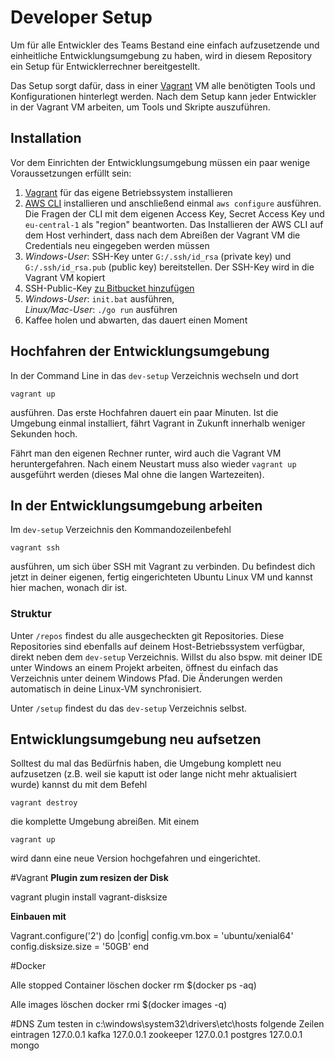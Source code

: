 Developer Setup
===============

Um für alle Entwickler des Teams Bestand eine einfach aufzusetzende und einheitliche Entwicklungsumgebung zu haben, wird in diesem Repository ein Setup für Entwicklerrechner bereitgestellt.

Das Setup sorgt dafür, dass in einer [Vagrant](https://www.vagrantup.com/) VM alle benötigten Tools und Konfigurationen hinterlegt werden. Nach dem Setup kann jeder Entwickler in der Vagrant VM arbeiten, um Tools und Skripte auszuführen.

## Installation
Vor dem Einrichten der Entwicklungsumgebung müssen ein paar wenige Voraussetzungen erfüllt sein:

  1. [Vagrant](https://www.vagrantup.com/downloads.html) für das eigene Betriebssystem installieren
  2. [AWS CLI](https://aws.amazon.com/cli/) installieren und anschließend einmal `aws configure` ausführen. Die Fragen der CLI mit dem eigenen Access Key, Secret Access Key und `eu-central-1` als "region" beantworten. Das Installieren der AWS CLI auf dem Host verhindert, dass nach dem Abreißen der Vagrant VM die Credentials neu eingegeben werden müssen
  3. _Windows-User_: SSH-Key unter `G:/.ssh/id_rsa` (private key) und `G:/.ssh/id_rsa.pub` (public key) bereitstellen. Der SSH-Key wird in die Vagrant VM kopiert
  4. SSH-Public-Key [zu Bitbucket hinzufügen](https://bitbucket.scm.otto.de/plugins/servlet/ssh/account/keys)
  5. _Windows-User_: `init.bat` ausführen,  
     _Linux/Mac-User_: `./go run` ausführen
  6. Kaffee holen und abwarten, das dauert einen Moment
  

## Hochfahren der Entwicklungsumgebung
In der Command Line in das `dev-setup` Verzeichnis wechseln und dort

    vagrant up

ausführen. Das erste Hochfahren dauert ein paar Minuten. Ist die Umgebung einmal installiert, fährt Vagrant in Zukunft innerhalb weniger Sekunden hoch.

Fährt man den eigenen Rechner runter, wird auch die Vagrant VM heruntergefahren. Nach einem Neustart muss also wieder `vagrant up` ausgeführt werden (dieses Mal ohne die langen Wartezeiten).

## In der Entwicklungsumgebung arbeiten
Im `dev-setup` Verzeichnis den Kommandozeilenbefehl

    vagrant ssh

ausführen, um sich über SSH mit Vagrant zu verbinden. Du befindest dich jetzt in deiner eigenen, fertig eingerichteten Ubuntu Linux VM und kannst hier machen, wonach dir ist.

### Struktur
Unter `/repos` findest du alle ausgecheckten git Repositories. Diese Repositories sind ebenfalls auf deinem Host-Betriebssystem verfügbar, direkt neben dem `dev-setup` Verzeichnis. Willst du also bspw. mit deiner IDE unter Windows an einem Projekt arbeiten, öffnest du einfach das Verzeichnis unter deinem Windows Pfad. Die Änderungen werden automatisch in deine Linux-VM synchronisiert.

Unter `/setup` findest du das `dev-setup` Verzeichnis selbst.

## Entwicklungsumgebung neu aufsetzen
Solltest du mal das Bedürfnis haben, die Umgebung komplett neu aufzusetzen (z.B. weil sie kaputt ist oder lange nicht mehr aktualisiert wurde) kannst du mit dem Befehl

    vagrant destroy

die komplette Umgebung abreißen. Mit einem

    vagrant up

wird dann eine neue Version hochgefahren und eingerichtet.

#Vagrant
**Plugin zum resizen der Disk**

vagrant plugin install vagrant-disksize

**Einbauen mit**

Vagrant.configure('2') do |config|
  config.vm.box = 'ubuntu/xenial64'
  config.disksize.size = '50GB'
end

#Docker

Alle stopped Container löschen
docker rm $(docker ps -aq)

Alle images löschen
docker rmi $(docker images -q)

#DNS
Zum testen
in  c:\windows\system32\drivers\etc\hosts folgende Zeilen eintragen
    127.0.0.1       kafka
	127.0.0.1       zookeeper
	127.0.0.1       postgres
	127.0.0.1       mongo
